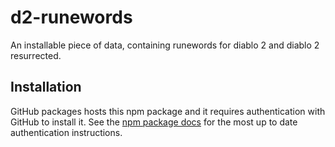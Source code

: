 # d2-runewords

An installable piece of data, containing runewords for diablo 2 and diablo 2 resurrected.

## Installation

GitHub packages hosts this npm package and it requires authentication with GitHub to install it. See the [npm package docs](https://docs.github.com/en/packages/working-with-a-github-packages-registry/working-with-the-npm-registry#installing-a-package) for the most up to date authentication instructions.
